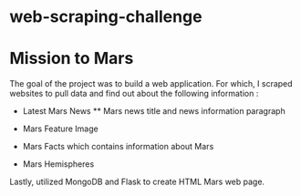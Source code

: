 # web-scraping-challenge
# Mission to Mars
The goal of the project was to build a web application. For which, I scraped websites to pull data and find out about the following information : 

  * Latest Mars News
  ** Mars news title and news information paragraph

  * Mars Feature Image 

  * Mars Facts which contains information about Mars  

  * Mars Hemispheres
  
 Lastly, utilized MongoDB and Flask to create HTML Mars web page. 
  
